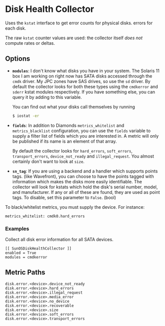 # Disk Health Collector


Uses the `kstat` interface to get error counts for physical disks.
errors for each disk.

The raw `kstat` counter values are used: the collector itself *does not*
compute rates or deltas.

## Options

* **`modules`**: I don't know what disks you have in your system. The
  Solaris 11 box I am working on right now has SATA disks accessed
  through the `cmdk` driver. My JPC zones have SAS drives, so use the
  `sd` driver. By default the collector looks for both these types using
  the `cmdkerror` and `sderr` kstat modules respectively. If you have
  something else, you can query it by adding to this variable.

  You can find out what your disks call themselves by running

  ```sh
  $ iostat -er
  ```
* **`fields`**: In addition to Diamonds `metrics_whitelist` and
  `metrics_blacklist` configuration, you can use the `fields` variable
  to supply a filter list of fields which you are interested in.  A
  metric will only be published if its name is an element of that array.

  By default the collector looks for `hard_errors`, `soft_errors`,
  `transport_errors`, `device_not_ready` and `illegal_request`. You
  almost certainly don't want to look at `size`.
* **`sn_tag`**: If you are using a backend and a handler which supports
  points tags. (like Wavefront), you can choose to have the points
  tagged with information which makes the disks more easily
  identifiable. The collector will look for kstats which hold the disk's
  serial number, model, and manufacturer. If any or all of these are
  found, they are used as point tags. To disable, set this parameter to
  `False`. (bool)

To black/whitelist metrics, you must supply the device. For instance:

```
metrics_whitelist: cmdk0.hard_errors
```

### Examples

Collect all disk error information for all SATA devices.

```
[[ SunOSDiskHealthCollector ]]
enabled = True
modules = cmdkerror
```

## Metric Paths

```
disk.error.<device>.device_not_ready
disk.error.<device>.hard_errors
disk.error.<device>.illegal_request
disk.error.<device>.media_error
disk.error.<device>.no_device
disk.error.<device>.recoverable
disk.error.<device>.size
disk.error.<device>.soft_errors
disk.error.<device>.transport_errors
```

